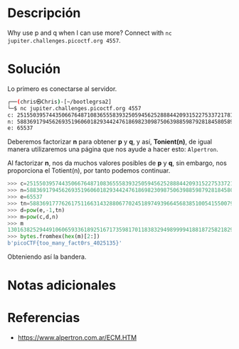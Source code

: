 # **Descripción**

Why use p and q when I can use more? Connect with `nc jupiter.challenges.picoctf.org 4557`.
# **Solución**

Lo primero es conectarse al servidor.

```bash
┌──(chris㉿Chris)-[~/bootlegrsa2]
└─$ nc jupiter.challenges.picoctf.org 4557
c: 2515503957443506676487108365558393250594562528884420931522753372178141052779946797341211328968291174598030179125552189342545719085805575777689427778445168739623556785406259631896807723962126876981863042863147251459183790143307242561953229441588326614053545413879459174320474795351940293496205361597549768241527081180558505468162136142631487499
n: 5883691794562693519606018293442476186982309875063988598792818458058933396549561059664610328079487153619901126751089794367364119732094884462164278750670788338583705085053449309975966175832578693392559004009700658128693106949383551147189497396124859499829163160138554277047018405252241257434370276408402396469947557708139032501752886663427760973
e: 65537
```

Deberemos factorizar **n** para obtener **p** y **q**, y así, **Tonient(n)**, de igual manera utilizaremos una página que nos ayude a hacer esto: `Alpertron`.

Al factorizar **n**, nos da muchos valores posibles de **p** y **q**, sin embargo, nos proporciona el Totient(n), por tanto podemos continuar.

```python
>>> c=25155039574435066764871083655583932505945625288844209315227533721\78141052779946797341211328968291174598030179125552189342545719085805575\77768942777844516873962355678540625963189680772396212687698186304286314\72514591837901433072425619532294415883266140535454138794591743204747953\51940293496205361597549768241527081180558505468162136142631487499
>>> n=58836917945626935196060182934424761869823098750639885987928184580\58933396549561059664610328079487153619901126751089794367364119732094884\46216427875067078833858370508505344930997596617583257869339255900400970\06581286931069493835511471894973961248594998291631601385542770470184052\52241257434370276408402396469947557708139032501752886663427760973
>>> e=65537
>>> tn=5883691777626175116631432880677024518974939664568385100541550079\54174523240939002110719534579169793193377362328055989013120053548684611\33435847573635720464362589220386817058973088076773765970326980222524942\87218574509921607094009965485252758175863659820216316358411549929922073\557860561170474738027142843347289563946222938664992768000000000000
>>> d=pow(e,-1,tn)
>>> m=pow(c,d,n)
>>> m
13016382529449106065933618925167173598170118383294989999418818725821829598098813
>>> bytes.fromhex(hex(m)[2:])
b'picoCTF{too_many_fact0rs_4025135}'
```

Obteniendo así la bandera.
# **Notas adicionales**

# **Referencias**

- https://www.alpertron.com.ar/ECM.HTM 
